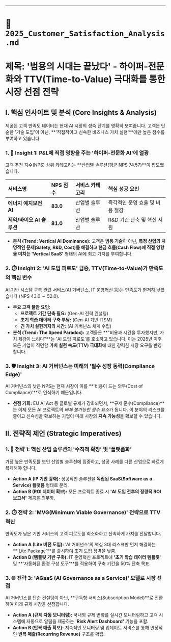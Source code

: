 ---

# 🚀 **`2025_Customer_Satisfaction_Analysis.md`**

# **제목: '범용의 시대는 끝났다' - 하이퍼-전문화와 TTV(Time-to-Value) 극대화를 통한 시장 선점 전략**

## **I. 핵심 인사이트 및 분석 (Core Insights & Analysis)**

제공된 고객 만족도 데이터는 현재 AI 시장의 성숙 단계를 명확히 보여줍니다. 고객은 단순한 '기술 도입'이 아닌, **'직접적이고 신속한 비즈니스 가치 실현'**에만 높은 점수를 부여하고 있습니다.

### **1. 🥇 Insight 1: P&L에 직접 영향을 주는 '하이퍼-전문화 AI'에 열광**

고객 추천 지수(NPS) 상위 카테고리는 **산업별 솔루션(평균 NPS 74.57)**이 압도했습니다.

| 서비스명 | NPS 점수 | 서비스 카테고리 | 핵심 성공 요인 |
| :--- | :--- | :--- | :--- |
| **에너지 예지보전 AI** | **83.0** | 산업별 솔루션 | 즉각적인 운영 효율 및 비용 절감 |
| **제약/바이오 AI 솔루션** | **81.0** | 산업별 솔루션 | R&D 기간 단축 및 혁신 지원 |

* **분석 (Trend: Vertical AI Dominance):** 고객은 **범용 기술**이 아닌, **특정 산업의 치명적인 문제(Safety, R&D, Cost)를 해결하고 현금 흐름(Cash Flow)에 직접 영향을 미치는 'Vertical SaaS'** 형태의 AI에 최고 가치를 부여합니다.

### **2. ⏱️ Insight 2: 'AI 도입 피로도' 급증, TTV(Time-to-Value)가 만족도의 핵심 변수**

AI 기반 시스템 구축 관련 서비스(AI 거버넌스, IT 운영혁신 등)는 만족도가 현저히 낮았습니다 (NPS $43.0 \sim 52.0$).

* **주요 고객 불만 요인:**
    * **프로젝트 기간 단축 필요:** (Gen-AI 전략 컨설팅)
    * **초기 학습 데이터 구축 부담:** (Gen-AI 기반 ITSM)
    * **긴 가치 실현까지의 시간:** (AI 거버넌스 체계 수립)
* **분석 (Trend: The Speed Paradox):** 고객들은 **"비용과 시간을 투자했지만, 가치 체감이 느리다"**는 'AI 도입 피로도'를 호소하고 있습니다. 이는 2025년 이후 모든 기업이 직면할 **가치 실현 속도(TTV) 극대화**에 대한 강력한 시장 요구를 반영합니다.

### **3. 🛡️ Insight 3: AI 거버넌스는 미래의 '필수 성장 동력(Compliance Edge)'**

AI 거버넌스의 낮은 NPS는 현재 시장이 이를 **'비용이 드는 의무(Cost of Compliance)'**로 인식하기 때문입니다.

* **선점 기회:** EU AI Act 등 글로벌 규제가 강화되면서, **규제 준수(Compliance)**는 이제 모든 AI 프로젝트의 *배제 불가능한 필수 요소*가 됩니다. 이 분야의 리스크를 줄이고 신속성을 확보하는 기업이 미래 시장의 **지속 가능성**을 확보할 수 있습니다.

## **II. 전략적 제언 (Strategic Imperatives)**

### **1. 🎯 전략 1: 핵심 산업 솔루션의 '수직적 확장' 및 '플랫폼화'**

가장 높은 만족도를 보인 산업별 솔루션에 집중하고, 성공 사례를 다른 산업으로 빠르게 복제해야 합니다.

* **Action A (IP 기반 강화):** 성공적인 솔루션을 **독립된 SaaS(Software as a Service) 플랫폼** 형태로 분리.
* **Action B (ROI 데이터 확보):** 모든 프로젝트 종료 시 **'AI 도입 전후의 정량적 ROI 보고서'** 제공을 의무화.

### **2. ⏱️ 전략 2: 'MVG(Minimum Viable Governance)' 전략으로 TTV 혁신**

만족도가 낮은 기반 서비스의 고객 피로도를 최소화하고 신속하게 가치를 전달합니다.

* **Action A (Lite 버전 도입):** 'AI 거버넌스'의 핵심 3대 리스크만 먼저 해결하는 **'Lite Package'**를 출시하여 초기 도입 장벽을 낮춤.
* **Action B (템플릿 기반 구축):** IT 운영혁신 프로젝트에 **'초기 학습 데이터 템플릿'** 및 **'자동화된 환경 구성 도구'**를 적용하여 구축 기간을 50% 단축 목표.

### **3. 🌐 전략 3: 'AGaaS (AI Governance as a Service)' 모델로 시장 선점**

AI 거버넌스를 단순 컨설팅이 아닌, **구독형 서비스(Subscription Model)**로 전환하여 미래 규제 시장을 선점합니다.

* **Action A (규제 자동 모니터링):** 국내외 규제 변화를 실시간 모니터링하고 고객 시스템에 자동으로 알림을 제공하는 **'Risk Alert Dashboard'** 기능을 포함.
* **Action B (반복 매출 확보):** 지속적인 모니터링 및 업데이트 서비스를 통해 안정적인 **반복 매출(Recurring Revenue)** 구조를 확립.